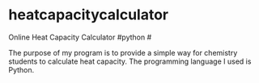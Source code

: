# heatcapacitycalculator
Online Heat Capacity Calculator
#python #

The purpose of my program is to provide a simple way for chemistry students to calculate heat capacity. The programming language I used is Python. 

